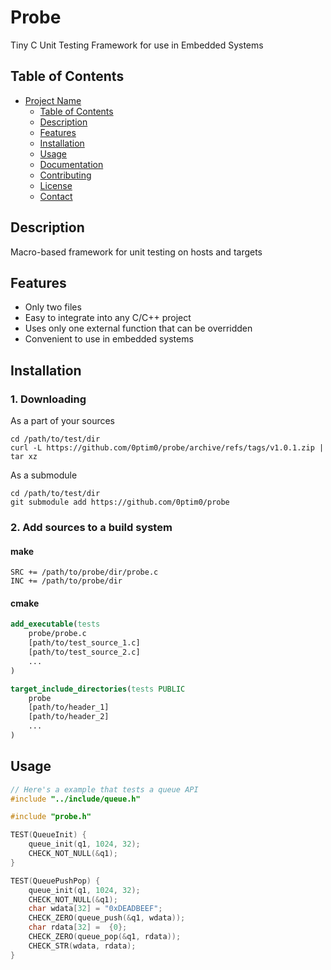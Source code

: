 # Probe

Tiny C Unit Testing Framework for use in Embedded Systems

## Table of Contents

- [Project Name](#project-name)
  - [Table of Contents](#table-of-contents)
  - [Description](#description)
  - [Features](#features)
  - [Installation](#installation)
  - [Usage](#usage)
  - [Documentation](#documentation)
  - [Contributing](#contributing)
  - [License](#license)
  - [Contact](#contact)

## Description

Macro-based framework for unit testing on hosts and targets

## Features

- Only two files
- Easy to integrate into any C/C++ project
- Uses only one external function that can be overridden
- Convenient to use in embedded systems

## Installation
### 1. Downloading
As a part of your sources
```shell
cd /path/to/test/dir
curl -L https://github.com/0ptim0/probe/archive/refs/tags/v1.0.1.zip | tar xz
```

As a submodule
```shell
cd /path/to/test/dir
git submodule add https://github.com/0ptim0/probe
```

### 2. Add sources to a build system
#### make
```make
SRC += /path/to/probe/dir/probe.c
INC += /path/to/probe/dir
```

#### cmake
```cmake
add_executable(tests
    probe/probe.c
    [path/to/test_source_1.c]
    [path/to/test_source_2.c]
    ...
)

target_include_directories(tests PUBLIC
    probe
    [path/to/header_1]
    [path/to/header_2]
    ...
)
```

## Usage
```c
// Here's a example that tests a queue API
#include "../include/queue.h"

#include "probe.h"

TEST(QueueInit) {
    queue_init(q1, 1024, 32);
    CHECK_NOT_NULL(&q1);
}

TEST(QueuePushPop) {
    queue_init(q1, 1024, 32);
    CHECK_NOT_NULL(&q1);
    char wdata[32] = "0xDEADBEEF";
    CHECK_ZERO(queue_push(&q1, wdata));
    char rdata[32] =  {0};
    CHECK_ZERO(queue_pop(&q1, rdata));
    CHECK_STR(wdata, rdata);
}
```


